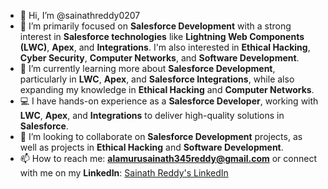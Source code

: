 - 👋 Hi, I’m @sainathreddy0207
- 👀 I’m primarily focused on **Salesforce Development** with a strong interest in **Salesforce technologies** like **Lightning Web Components (LWC)**, **Apex**, and **Integrations**. I'm also interested in **Ethical Hacking**, **Cyber Security**, **Computer Networks**, and **Software Development**.
- 🌱 I’m currently learning more about **Salesforce Development**, particularly in **LWC**, **Apex**, and **Salesforce Integrations**, while also expanding my knowledge in **Ethical Hacking** and **Computer Networks**.
- 💻 I have hands-on experience as a **Salesforce Developer**, working with **LWC**, **Apex**, and **Integrations** to deliver high-quality solutions in **Salesforce**.
- 💞️ I’m looking to collaborate on **Salesforce Development** projects, as well as projects in **Ethical Hacking** and **Software Development**.
- 📫 How to reach me: **alamurusainath345reddy@gmail.com** or connect with me on my **LinkedIn**: [Sainath Reddy's LinkedIn](https://www.linkedin.com/in/alamuru-sainath-reddy-07b75a211/)

<!---
sainathreddy0207/sainathreddy0207 is a ✨ special ✨ repository because its `README.md` (this file) appears on your GitHub profile.
You can include any details you want to highlight about your skills, projects, and interests here.
-->

